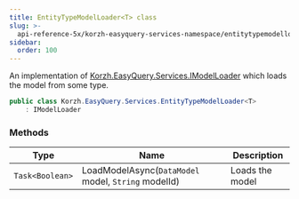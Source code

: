 ```yaml
---
title: EntityTypeModelLoader<T> class
slug: >-
  api-reference-5x/korzh-easyquery-services-namespace/entitytypemodelloader-t--class
sidebar:
  order: 100
---
```


An implementation of [Korzh.EasyQuery.Services.IModelLoader](///easyquery/docs/api-reference-5x/korzh-easyquery-services-namespace/imodelloader-interface)  which loads the model from some type.
```csharp
public class Korzh.EasyQuery.Services.EntityTypeModelLoader<T>
    : IModelLoader

```

### Methods

| Type | Name | Description | 
| --- | --- | --- | 
| `Task<Boolean>` | LoadModelAsync(`DataModel` model, `String` modelId) | Loads the model |
